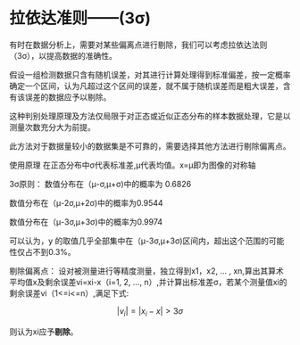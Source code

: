 # 拉依达准则——(3σ)


有时在数据分析上，需要对某些偏离点进行剔除，我们可以考虑拉依达法则（3σ），以提高数据的准确性。

假设一组检测数据只含有随机误差，对其进行计算处理得到标准偏差，按一定概率确定一个区间，认为凡超过这个区间的误差，就不属于随机误差而是粗大误差，含有该误差的数据应予以剔除。

这种判别处理原理及方法仅局限于对正态或近似正态分布的样本数据处理，它是以测量次数充分大为前提。

此方法对于数据量较小的数据集是不可靠的，需要选择其他方法进行剔除偏离点。

使用原理
在正态分布中σ代表标准差,μ代表均值。x=μ即为图像的对称轴

3σ原则：
数值分布在（μ-σ,μ+σ)中的概率为 0.6826

数值分布在（μ-2σ,μ+2σ)中的概率为0.9544

数值分布在（μ-3σ,μ+3σ)中的概率为0.9974

可以认为，y 的取值几乎全部集中在（μ-3σ,μ+3σ)区间内，超出这个范围的可能性仅占不到0.3%。

剔除偏离点：
设对被测量进行等精度测量，独立得到x1，x2, … , xn,算出其算术平均值x及剩余误差vi=xi-x（i=1, 2, …, n）,并计算出标准差σ，若某个测量值xi的剩余误差vi（1<=i<=n）,满足下式:


$$
|v_i|=|x_i-x|\gt3\sigma
$$


则认为xi应予**剔除**。
